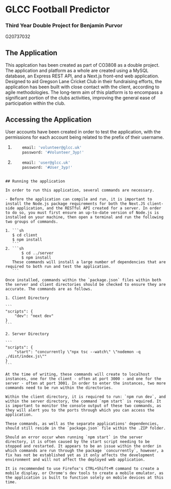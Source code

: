 # GLCC Football Predictor

### Third Year Double Project for Benjamin Purvor

G20737032

## The Application

This applcation has been created as part of CO3808 as a double project. The application and platform as a whole are created using a MySQL database, an Express REST API, and a Next.js front-end web application. Designed to aid Gregson Lane Cricket Club in their fundraising efforts, the application has been built with close contact with the client, according to agile methodologies. The long-term aim of this platform is to encompass a significant portion of the clubs activities, improving the general ease of participation within the club.

## Accessing the Application

User accounts have been created in order to test the application, with the permissions for each account being related to the prefix of their username.

1. ```sh
       email: 'volunteer@glcc.uk'
       password: '#Volunteer_3yp!'
   ```

2. ```sh
       email: 'user@glcc.uk'
       password: '#User_3yp!'
   ```

````

## Running the application

In order to run this application, several commands are necessary.

- Before the application can compile and run, it is important to install the Node.js package requirements for both the Next.JS client-side application, and the RESTful API created for a server. In order to do so, you must first ensure an up-to-date version of Node.js is installed on your machine, then open a terminal and run the following two groups of commands.

1. ```sh
   $ cd client
   $ npm install
   ```
2. ```sh
       $ cd ../server
       $ npm install
   These commands will install a large number of dependencies that are required to both run and test the application.
   ```

Once installed, commands within the `package.json` files within both the server and client directories should be checked to ensure they are accurate. The commands are as follows.

1. Client Directory

```
"scripts": {
    "dev": "next dev"
}
```

2. Server Directory

```
"scripts": {
    "start": "concurrently \"npx tsc --watch\" \"nodemon -q ./dist/index.js\""
}
```

At the time of writing, these commands will create to localhost instances, one for the client - often at port 3000 - and one for the server - often at port 3001. In order to enter the instances, two more commands need to be run within the directories.

Within the client directory, it is required to run: `npm run dev`, and within the server directory, the command `npm start` is required. It is important to monitor the console output of these two commands, as they will alert you to the ports through which you can access the application.

These commands, as well as the separate applications' dependencies, should still reside in the `package.json` file within the .ZIP folder.

Should an error occur when running `npm start` in the server directory, it is often caused by the start script needing to be stopped and restarted. It appears to be an issue within the order in which commands are run through the package `concurrently`, however, a fix has not be established yet as it only affects the development environment and will not affect the deployed web application.

It is recommended to use Firefox's CTRL+Shift+M command to create a mobile display, or Chrome's dev tools to create a mobile emulator, as the application is built to function solely on mobile devices at this time.
````
